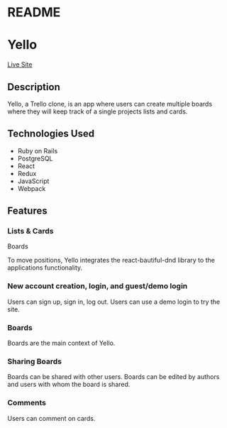 # README

# Yello

[Live Site](https://yello-fsp.herokuapp.com/#/)

## Description

Yello, a Trello clone, is an app where users can create multiple boards where they will keep track of a single projects lists and cards.

## Technologies Used

- Ruby on Rails
- PostgreSQL
- React
- Redux
- JavaScript
- Webpack

## Features

### Lists & Cards

Boards

To move positions, Yello integrates the react-bautiful-dnd library to the applications functionality.

### New account creation, login, and guest/demo login

Users can sign up, sign in, log out. Users can use a demo login to try the site.

### Boards

Boards are the main context of Yello.

### Sharing Boards

Boards can be shared with other users. Boards can be edited by authors and users with whom the board is shared.

### Comments

Users can comment on cards.
